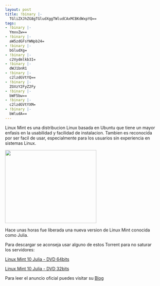 ```yaml
---
layout: post
title: !binary |-
  TGliZXJhZG8gTGludXggTWludCAxMCBKdWxpYQ==
tags:
- !binary |-
  YmxvZw==
- !binary |-
  aW5zdGFsYWNpb24=
- !binary |-
  bGludXg=
- !binary |-
  c2Vydmlkb3I=
- !binary |-
  dWJ1bnR1
- !binary |-
  c2lzdGVtYQ==
- !binary |-
  ZGVzY2FyZ2Fy
- !binary |-
  bWF5bw==
- !binary |-
  c2lzdGVtYXM=
- !binary |-
  bWludA==
---
```

Linux Mint es una distribucion Linux basada en Ubuntu que tiene un mayor enfasis en la usabilidad y facilidad de instalacion. Tambien es reconocida por ser facil de usar, especialmente para los usuarios sin experiencia en sistemas Linux.

<a href="http://blog.jam.net.ve/imagenes/uploads/2010/11/mint.png"><img class="aligncenter size-medium wp-image-486" title="mint" src="http://blog.jam.net.ve/imagenes/uploads/2010/11/mint-300x240.png" alt="" width="300" height="240" /></a>

Hace unas horas fue liberada una nueva version de Linux Mint conocida como Julia.

Para descargar se aconseja usar alguno de estos Torrent para no saturar los servidores:

<a href="http://www.linuxmint.com/torrent/-linuxmint10-gnome-dvd-amd64.iso.torrent">Linux Mint 10 Julia - DVD 64bits</a>

<a href="http://www.linuxmint.com/torrent/linuxmint-10-gnome-dvd-i386.iso.torrent">Linux Mint 10 Julia - DVD 32bits</a>

Para leer el anuncio oficial puedes visitar su <a href="http://blog.linuxmint.com/?p=1581">Blog</a>
